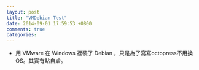 ```yaml
---
layout: post
title: "VMDebian Test"
date: 2014-09-01 17:59:53 +0800
comments: true
categories: 
---
```


- 用 VMware 在 Windows 裡裝了 Debian ，只是為了寫寫octopress不用換OS。其實有點自虐。


